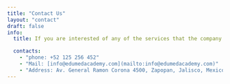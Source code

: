 ```yaml
---
title: "Contact Us"
layout: "contact"
draft: false
info: 
  title: If you are interested of any of the services that the company offers, you can put your contact information here!

  contacts: 
    - "phone: +52 125 256 452"
    - "Mail: [info@edumedacademy.com](mailto:info@edumedacademy.com)"
    - "Address: Av. General Ramon Corona 4500, Zapopan, Jalisco, Mexico"
---
```

